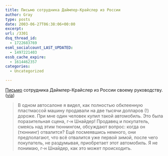 ```yaml
---
title: Письмо сотрудника Даймлер-Крайслер из России
author: Gray
type: posts
date: 2003-06-27T06:38:06+00:00
excerpt:
url: /3301
dsq_thread_id:
  - 1722683769
esml_socialcount_LAST_UPDATED:
  - 1497221403
essb_cache_expire:
  - 1614462357
categories:
  - Uncategorized

---
```








<a href="http://autokazan.ru/conferences/autokazan/?tid=1999&#038;id=11263&#038;37798,7078935185" target="_blank">Письмо</a> сотрудника Даймлер-Крайслер из России своему руководству.(<a href="http://dirty.ru" target="_blank">via</a>)

> В одном автосалоне я видел, как полностью обклеенную пластмассой машину продавали на две тысячи долларов (!) дороже. При мне один человек купил такой автомобиль. Это была поразительная сцена, г-н Шнайдер! Продавец и покупатель, смеясь над этим тюннингом, обсуждают вопрос: когда он (тюннинг) отвалится? Ещё посмеявшись немного, они предполагают, что всё отвалится уже первой зимой, после чего покупатель, не раздумывая, приобретает этот автомобиль. Я не понимаю, г-н Шнайдер, как это может происходить.